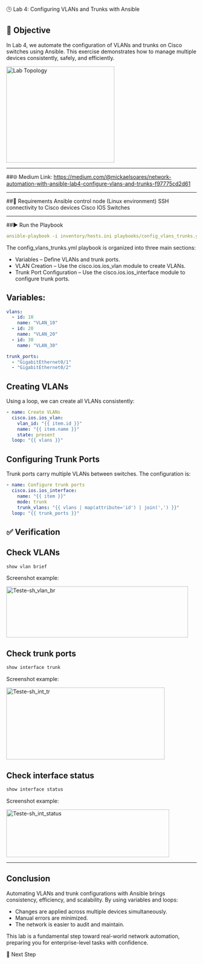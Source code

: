 🕒 Lab 4: Configuring VLANs and Trunks with Ansible

## 🎯 Objective
In Lab 4, we automate the configuration of VLANs and trunks on Cisco switches using Ansible. 
This exercise demonstrates how to manage multiple devices consistently, safely, and efficiently.

<img width="286" height="254" alt="Lab Topology" src="https://github.com/user-attachments/assets/81d7c6e1-f7d0-4043-8134-acda831e854f" />

---

##🌐 Medium Link: https://medium.com/@mickaelsoares/network-automation-with-ansible-lab4-configure-vlans-and-trunks-f97775cd2d61

---

##🧰 Requirements
Ansible control node (Linux environment)
SSH connectivity to Cisco devices
Cisco IOS Switches


---

##▶️ Run the Playbook

```yaml
ansible-playbook -i inventory/hosts.ini playbooks/config_vlans_trunks.yml
```

The config_vlans_trunks.yml playbook is organized into three main sections:
- Variables – Define VLANs and trunk ports.
- VLAN Creation – Use the cisco.ios.ios_vlan module to create VLANs.
- Trunk Port Configuration – Use the cisco.ios.ios_interface module to configure trunk ports.

## Variables:
```yaml
vlans:
  - id: 10
    name: "VLAN_10"
  - id: 20
    name: "VLAN_20"
  - id: 30
    name: "VLAN_30"

trunk_ports:
  - "GigabitEthernet0/1"
  - "GigabitEthernet0/2"
````

## Creating VLANs

Using a loop, we can create all VLANs consistently:
```yaml
- name: Create VLANs
  cisco.ios.ios_vlan:
    vlan_id: "{{ item.id }}"
    name: "{{ item.name }}"
    state: present
  loop: "{{ vlans }}"
```

## Configuring Trunk Ports

Trunk ports carry multiple VLANs between switches. The configuration is:
```yaml
- name: Configure trunk ports
  cisco.ios.ios_interface:
    name: "{{ item }}"
    mode: trunk
    trunk_vlans: "{{ vlans | map(attribute='id') | join(',') }}"
  loop: "{{ trunk_ports }}"
```

## ✅ Verification

## Check VLANs
```bash
show vlan brief
```
Screenshot example:

<img width="481" height="135" alt="Teste-sh_vlan_br" src="https://github.com/user-attachments/assets/fd585799-72f4-47a7-a1a2-310d5ffc31e5" />



## Check trunk ports
```bash
show interface trunk
```
Screenshot example:

<img width="419" height="190" alt="Teste-sh_int_tr" src="https://github.com/user-attachments/assets/98d0f119-9db2-4ae4-b33f-025e58414022" />


## Check interface status
```bash
show interface status
```
Screenshot example:

<img width="431" height="126" alt="Teste-sh_int_status" src="https://github.com/user-attachments/assets/55b6881d-5f34-4121-aa07-5b6e96ff0238" />

---

## Conclusion

Automating VLANs and trunk configurations with Ansible brings consistency, efficiency, and scalability. By using variables and loops:
- Changes are applied across multiple devices simultaneously.
- Manual errors are minimized.
- The network is easier to audit and maintain.

This lab is a fundamental step toward real-world network automation, preparing you for enterprise-level tasks with confidence.


🚀 Next Step
